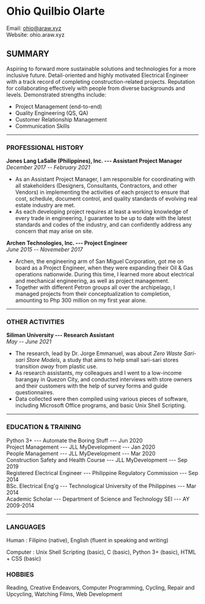 # **Ohio Quilbio Olarte**
Email: ohio@araw.xyz  
Website: ohio.araw.xyz  

## SUMMARY
Aspiring to forward more sustainable solutions and technologies for a more inclusive future.
Detail-oriented and highly motivated Electrical Engineer with a track record of completing construction-related projects.
Reputation for collaborating effectively with people from diverse backgrounds and levels.
Demonstrated strengths include:

- Project Management (end-to-end)
- Quality Engineering (QS, QA)
- Customer Relationship Management
- Communication Skills

---

### PROFESSIONAL HISTORY

**Jones Lang LaSalle (Philippines), Inc. --- Assistant Project Manager**  
*December 2017 -- February 2021*

- As an Assistant Project Manager, I am responsible for coordinating with all stakeholders (Designers, Consultants, Contractors, and other Vendors) in implementing the activities of each project to ensure that cost, schedule, document control, and quality standards of evolving real estate industry are met.
- As each developing project requires at least a working knowledge of every trade in engineering, I guarantee to be up to date with the latest standards and codes of the industry, and can confidently address any concern that may arise on site.

**Archen Technologies, Inc. --- Project Engineer**  
*June 2015 -- Novemeber 2017*

- Archen, the engineering arm of San Miguel Corporation, got me on board as a Project Engineer, when they were expanding their Oil & Gas operations nationwide.
During this time, I learned more about electrical and mechanical engineering, as well as project management.
- Together with different Petron groups all over the archipelago, I managed projects from their conceptualization to completion, amounting to Php 300 million on my first year alone.

---

### OTHER ACTIVITIES

**Siliman University --- Research Assistant**  
*May -- June 2021*  

- The research, lead by Dr. Jorge Emmanuel, was about *Zero Waste Sari-sari Store Models*,
a study that aims to help small sari-sari stores transition *away* from plastic use.
- As research assistants, my colleagues and I went to a low-income barangay in Quezon City,
and conducted interviews with store owners and their customers with the help of survey forms and guide questionnaires.
- Data collected were then compiled using various pieces of software,
including Microsoft Office programs, and basic Unix Shell Scripting.

---

### EDUCATION & TRAINING
Python 3+ --- Automate the Boring Stuff --- Jun 2020  
Project Management --- JLL MyDevelopment --- Jan 2020  
People Management --- JLL MyDevelopment --- Mar 2020  
Construction Safety and Health Course --- JLL MyDevelopment --- Sep 2019  
Registered Electrical Engineer --- Philippine Regulatory Commission --- Sep 2014  
BSc. Electrical Eng'g --- Technological University of the Philippines --- Mar 2014  
Academic Scholar --- Department of Science and Technology SEI --- AY 2009-2014

---

### LANGUAGES
Human
: Filipino (native), English (fluent in speaking and writing)  

Computer
: Unix Shell Scripting (basic), C (basic), Python 3+ (basic), HTML + CSS (basic)

### HOBBIES
Reading, Creative Endeavors, Computer Programming, Cycling, Repair and Upcycling, Watching Films, Web Development

